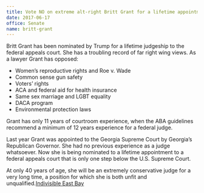 ```yaml
---
title: Vote NO on extreme alt-right Britt Grant for a lifetime appointment to the federal appeals court.
date: 2017-06-17
office: Senate
name: britt-grant
---
```


Britt Grant has been nominated by Trump for a lifetime judgeship to the federal appeals court. She has a troubling record of far right wing views. As a lawyer Grant has opposed:
* Women’s reproductive rights and Roe v. Wade
* Common sense gun safety
* Voters’ rights
* ACA and federal aid for health insurance
* Same sex marriage and LGBT equality
* DACA program
* Environmental protection laws

Grant has only 11 years of courtroom experience, when the ABA guidelines recommend a minimum of 12 years experience for a federal judge. 

Last year Grant was appointed to the Georgia Supreme Court by Georgia’s Republican Governor. She had no previous experience as a judge whatsoever. Now she is being nominated to a lifetime appointment to a federal appeals court that is only one step below the U.S. Supreme Court.

At only 40 years of age, she will be an extremely conservative judge for a very long time, a position for which she is both unfit and unqualified.[Indivisible East Bay](https://indivisibleeb.org/judiciary/monitoring-nominees/grant/​)